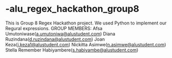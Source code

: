 # -alu_regex_hackathon_group8
This is Group 8 Regex Hackathon project.
We used Python to implement our Regural expressions.
GROUP MEMBERS:
Afsa Umutoniwase(a.umutoniwa@alustudent.com)
Diana Ruzindana(d.ruzindana@alustudent.com)
Joan Keza(j.keza1@alustudent.com)
Nickitta Asimwe(n.asimwe@alustudent.com)
Stella Remember Habiyambere(s.habiyambe@alustudent.com)
